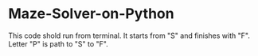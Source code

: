 # Maze-Solver-on-Python
This code shold run from terminal. It starts from "S" and finishes with "F". Letter "P" is path to "S" to "F".
